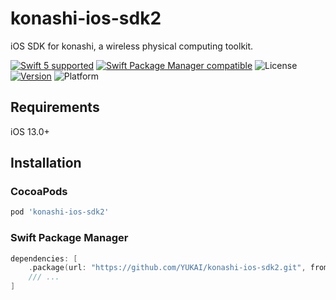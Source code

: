 # konashi-ios-sdk2

iOS SDK for konashi, a wireless physical computing toolkit.

[![Swift 5 supported](https://img.shields.io/badge/Swift-5.7-orange.svg)](https://github.com/apple/swift)
[![Swift Package Manager compatible](https://img.shields.io/badge/Swift_Package_Manager-compatible-orange)](https://swift.org/package-manager/)
![License](https://img.shields.io/cocoapods/l/konashi-ios-sdk2.svg?style=flat)
[![Version](https://img.shields.io/cocoapods/v/konashi-ios-sdk2.svg)](https://cocoapods.org/pods/konashi-ios-sdk2)
![Platform](https://img.shields.io/cocoapods/p/konashi-ios-sdk2.svg?style=flat)

## Requirements

iOS 13.0+

## Installation

### CocoaPods

```ruby
pod 'konashi-ios-sdk2'
```

### Swift Package Manager

```swift
dependencies: [
    .package(url: "https://github.com/YUKAI/konashi-ios-sdk2.git", from: "1.0.0"),
    /// ...
]
```
